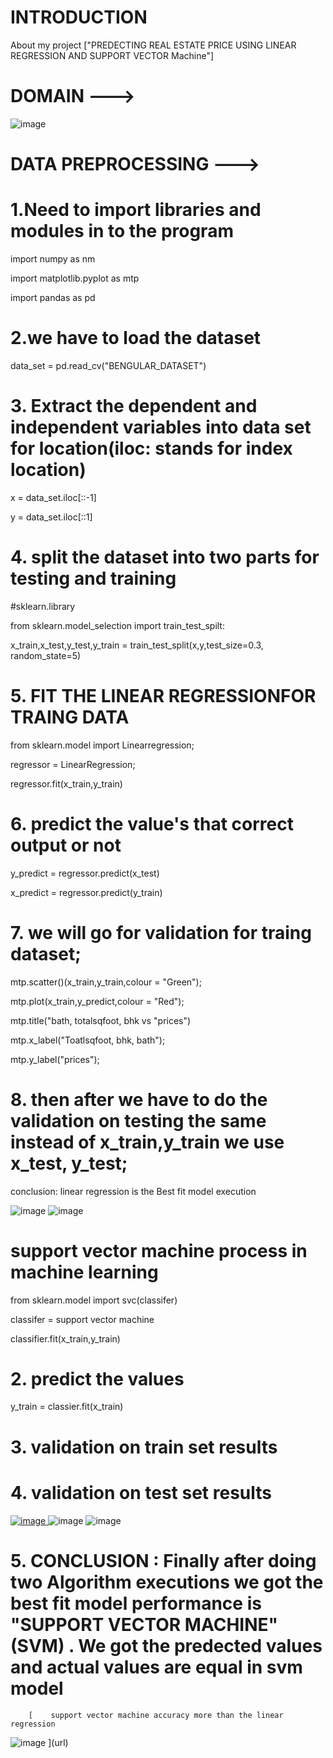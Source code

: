 # INTRODUCTION 
About my project ["PREDECTING REAL ESTATE PRICE USING LINEAR REGRESSION AND SUPPORT VECTOR Machine"]
# DOMAIN --->
![image](https://github.com/manikantareddychamala/PREDICTING-REAL-ESTATE-PRICE-A-COMPARATIVE-ANALYSIS-OF-LINEAR-REGRESSION-AND-SUPPORT-VECTOR-MACHINE/assets/162694056/18441df2-27a1-4e02-93a7-0d613fcc299e)


# DATA PREPROCESSING --->

# 1.Need to import libraries and modules in to the program
 
  import numpy as nm
  
  import matplotlib.pyplot as mtp
  
  import pandas as pd
  
# 2.we have to load the dataset
data_set = pd.read_cv("BENGULAR_DATASET")

# 3. Extract the dependent and independent variables into data set for location(iloc: stands for index location)
x = data_set.iloc[::-1]

y = data_set.iloc[::1]
# 4. split the dataset into two parts for testing and training
#sklearn.library

from sklearn.model_selection import train_test_spilt:

x_train,x_test,y_test,y_train = train_test_split(x,y,test_size=0.3, random_state=5)

# 5. FIT THE LINEAR REGRESSIONFOR TRAING DATA
from sklearn.model import Linearregression;

regressor = LinearRegression;

regressor.fit(x_train,y_train)

# 6. predict the value's that correct output or not
y_predict = regressor.predict(x_test)

x_predict = regressor.predict(y_train)

# 7.  we will go for validation for traing dataset;
mtp.scatter()(x_train,y_train,colour = "Green");

mtp.plot(x_train,y_predict,colour = "Red");

mtp.title("bath, totalsqfoot, bhk vs "prices")

mtp.x_label("Toatlsqfoot, bhk, bath");

mtp.y_label("prices");
# 8. then after we have to do the validation on testing the same instead of x_train,y_train we use x_test, y_test;
conclusion: linear regression is the Best fit model execution


![image](https://github.com/manikantareddychamala/PREDICTING-REAL-ESTATE-PRICE-A-COMPARATIVE-ANALYSIS-OF-LINEAR-REGRESSION-AND-SUPPORT-VECTOR-MACHINE/assets/162694056/c65e6102-d161-4bd6-9433-44212d37b59f) ![image](https://github.com/manikantareddychamala/PREDICTING-REAL-ESTATE-PRICE-A-COMPARATIVE-ANALYSIS-OF-LINEAR-REGRESSION-AND-SUPPORT-VECTOR-MACHINE/assets/162694056/cd6fed58-c523-4bd2-8fe9-4f3e13770392)


# support vector machine process in machine learning
from sklearn.model import svc(classifer)

classifer = support vector machine

classifier.fit(x_train,y_train)

# 2. predict the values
y_train = classier.fit(x_train)

# 3. validation on train set results

# 4. validation on test set results
[
![image](https://github.com/manikantareddychamala/PREDICTING-REAL-ESTATE-PRICE-A-COMPARATIVE-ANALYSIS-OF-LINEAR-REGRESSION-AND-SUPPORT-VECTOR-MACHINE/assets/162694056/7514b35a-d017-4f07-bbc3-67ac81ab6fec)
](url) ![image](https://github.com/manikantareddychamala/PREDICTING-REAL-ESTATE-PRICE-A-COMPARATIVE-ANALYSIS-OF-LINEAR-REGRESSION-AND-SUPPORT-VECTOR-MACHINE/assets/162694056/2bc38d8b-1b12-408a-877f-12d5dbc8cf33) ![image](https://github.com/manikantareddychamala/PREDICTING-REAL-ESTATE-PRICE-A-COMPARATIVE-ANALYSIS-OF-LINEAR-REGRESSION-AND-SUPPORT-VECTOR-MACHINE/assets/162694056/3bfb9ef8-1059-482d-83d3-d96381757fc2)

# 5. CONCLUSION : Finally after doing two Algorithm executions we got the best fit model performance is "SUPPORT VECTOR MACHINE"(SVM) . We got the predected values and actual values are equal in svm model
      
        [    support vector machine accuracy more than the linear regression 
![image](https://github.com/manikantareddychamala/PREDICTING-REAL-ESTATE-PRICE-A-COMPARATIVE-ANALYSIS-OF-LINEAR-REGRESSION-AND-SUPPORT-VECTOR-MACHINE/assets/162694056/bf00cf64-c523-4da3-a50f-875066f295e6)
](url)


